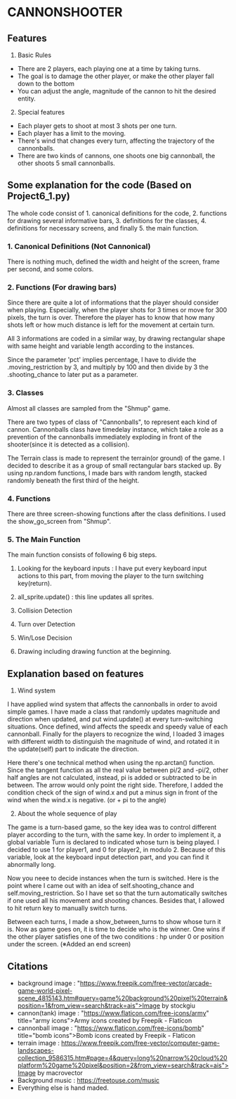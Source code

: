 # CANNONSHOOTER

## Features

1. Basic Rules
- There are 2 players, each playing one at a time by taking turns.
- The goal is to damage the other player, or make the other player fall down to the bottom
- You can adjust the angle, magnitude of the cannon to hit the desired entity.
    

2. Special features
- Each player gets to shoot at most 3 shots per one turn.
- Each player has a limit to the moving.
- There's wind that changes every turn, affecting the trajectory of the cannonballs.
- There are two kinds of cannons, one shoots one big cannonball, the other shoots 5 small cannonballs.


## Some explanation for the code (Based on Project6_1.py)

The whole code consist of 1. canonical definitions for the code, 2. functions for drawing several informative bars, 3. definitions for the classes, 4. definitions for necessary screens, and finally 5. the main function.

### 1. Canonical Definitions (Not Cannonical)

There is nothing much, defined the width and height of the screen, frame per second, and some colors.

### 2. Functions (For drawing bars)

Since there are quite a lot of informations that the player should consider when playing. Especially, when the player shots for 3 times or move for 300 pixels, the turn is over. Therefore the player has to know that how many shots left or how much distance is left for the movement at certain turn.

All 3 informations are coded in a similar way, by drawing rectangular shape with same height and variable length according to the instances.

Since the parameter 'pct' implies percentage, I have to divide the .moving_restriction by 3, and multiply by 100 and then divide by 3 the .shooting_chance to later put as a parameter.

### 3. Classes

Almost all classes are sampled from the "Shmup" game. 

There are two types of class of "Cannonballs", to represent each kind of cannon. Cannonballs class have timedelay instance, which take a role as a prevention of the cannonballs immediately exploding in front of the shooter(since it is detected as a collision).

The Terrain class is made to represent the terrain(or ground) of the game. I decided to describe it as a group of small rectangular bars stacked up. By using np.random functions, I made bars with random length, stacked randomly beneath the first third of the height.

### 4. Functions

There are three screen-showing functions after the class definitions. I used the show_go_screen from "Shmup".

### 5. The Main Function

The main function consists of following 6 big steps.

1. Looking for the keyboard inputs : I have put every keyboard input actions to this part, from moving the player to the turn switching key(return).

1. all_sprite.update() : this line updates all sprites.

2. Collision Detection

3. Turn over Detection

4. Win/Lose Decision

5. Drawing including drawing function at the beginning.

## Explanation based on features

1. Wind system

I have applied wind system that affects the cannonballs in order to avoid simple games. I have made a class that randomly updates magnitude and direction when updated, and put wind.update() at every turn-switching situations. Once defined, wind affects the speedx and speedy value of each cannonball. Finally for the players to recognize the wind, I loaded 3 images with different width to distinguish the magnitude of wind, and rotated it in the update(self) part to indicate the direction. 

Here there's one technical method when using the np.arctan() function. Since the tangent function as all the real value between pi/2 and -pi/2, other half angles are not calculated, instead, pi is added or subtracted to be in between. The arrow would only point the right side. Therefore, I added the condition check of the sign of wind.x and put a minus sign in front of the wind when the wind.x is negative. (or + pi to the angle)

2. About the whole sequence of play

The game is a turn-based game, so the key idea was to control different player according to the turn, with the same key. In order to implement it, a global variable Turn is declared to indicated whose turn is being played. I decided to use 1 for player1, and 0 for player2, in modulo 2. Because of this variable, look at the keyboard input detection part, and you can find it abnormally long.

Now you neee to decide instances when the turn is switched. Here is the point where I came out with an idea of self.shooting_chance and self.moving_restriction. So I have set so that the turn automatically switches if one used all his movement and shooting chances. Besides that, I allowed to hit return key to manually switch turns.

Between each turns, I made a show_between_turns to show whose turn it is. Now as game goes on, it is time to decide who is the winner. One wins if the other player satisfies one of the two conditions : hp under 0 or position under the screen.
(※Added an end screen)



## Citations
 - background image : "https://www.freepik.com/free-vector/arcade-game-world-pixel-scene_4815143.htm#query=game%20background%20pixel%20terrain&position=1&from_view=search&track=ais">Image by stockgiu
 - cannon(tank) image : "https://www.flaticon.com/free-icons/army" title="army icons">Army icons created by Freepik - Flaticon
 - cannonball image : "https://www.flaticon.com/free-icons/bomb" title="bomb icons">Bomb icons created by Freepik - Flaticon
 - terrain image : https://www.freepik.com/free-vector/computer-game-landscapes-collection_9586315.htm#page=4&query=long%20narrow%20cloud%20platform%20game%20pixel&position=2&from_view=search&track=ais">Image by macrovector
 - Background music : https://freetouse.com/music
 - Everything else is hand maded.
